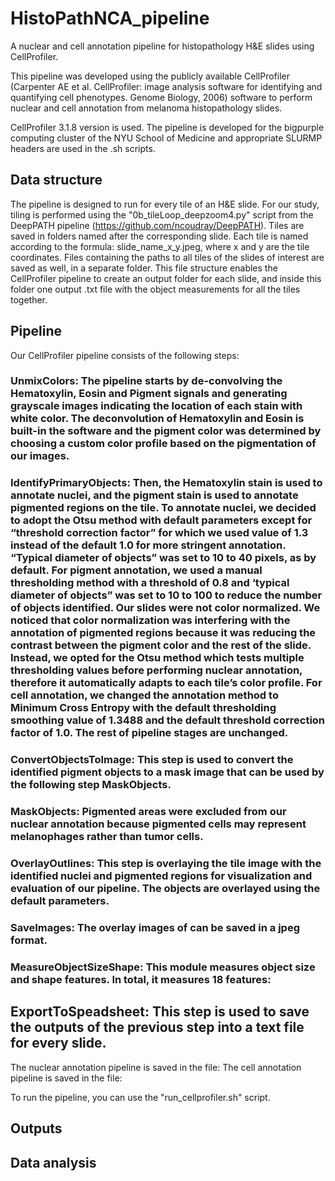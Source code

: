 # HistoPathNCA_pipeline
A nuclear and cell annotation pipeline for histopathology H&amp;E slides using CellProfiler.

This pipeline was developed using the publicly available CellProfiler (Carpenter AE et al. CellProfiler: image analysis software for identifying and 
quantifying cell phenotypes. Genome Biology, 2006) software to perform nuclear and cell annotation from melanoma histopathology slides. 

CellProfiler 3.1.8 version is used. The pipeline is developed for the bigpurple computing cluster of the NYU School of Medicine and appropriate SLURMP headers are used in the .sh scripts. 

## Data structure
The pipeline is designed to run for every tile of an H&E slide. For our study, tiling is performed using the "0b_tileLoop_deepzoom4.py" script from the DeepPATH pipeline (https://github.com/ncoudray/DeepPATH). 
Tiles are saved in folders named after the corresponding slide. Each tile is named according to the formula: slide_name_x_y.jpeg, where x and y are the tile coordinates. Files containing the paths to all tiles of the slides of interest are saved as well, in a separate folder. This file structure enables the CellProfiler pipeline to create an output folder for each slide, and inside this folder one output .txt file with the object measurements for all the tiles together. 

## Pipeline
Our CellProfiler pipeline consists of the following steps:
### UnmixColors: The pipeline starts by de-convolving the Hematoxylin, Eosin and Pigment signals and generating grayscale images indicating the location of each stain with white color. The deconvolution of Hematoxylin and Eosin is built-in the software and the pigment color was determined by choosing a custom color profile based on the pigmentation of our images. 
### IdentifyPrimaryObjects: Then, the Hematoxylin stain is used to annotate nuclei, and the pigment stain is used to annotate pigmented regions on the tile. To annotate nuclei, we decided to adopt the Otsu method with default parameters except for “threshold correction factor” for which we used value of 1.3 instead of the default 1.0 for more stringent annotation. “Typical diameter of objects” was set to 10 to 40 pixels, as by default. For pigment annotation, we used a manual thresholding method with a threshold of 0.8 and ‘typical diameter of objects” was set to 10 to 100 to reduce the number of objects identified. Our slides were not color normalized. We noticed that color normalization was interfering with the annotation of pigmented regions because it was reducing the contrast between the pigment color and the rest of the slide. Instead, we opted for the Otsu method which tests multiple thresholding values before performing nuclear annotation, therefore it automatically adapts to each tile’s color profile. For cell annotation, we changed the annotation method to Minimum Cross Entropy with the default thresholding smoothing value of 1.3488 and the default threshold correction factor of 1.0. The rest of pipeline stages are unchanged.
### ConvertObjectsToImage: This step is used to convert the identified pigment objects to a mask image that can be used by the following step MaskObjects.
### MaskObjects: Pigmented areas were excluded from our nuclear annotation because pigmented cells may represent melanophages rather than tumor cells. 
### OverlayOutlines: This step is overlaying the tile image with the identified nuclei and pigmented regions for visualization and evaluation of our pipeline. The objects are overlayed using the default parameters. 
### SaveImages: The overlay images of can be saved in a jpeg format.
### MeasureObjectSizeShape: This module measures object size and shape features. In total, it measures 18 features: 
## ExportToSpeadsheet: This step is used to save the outputs of the previous step into a text file for every slide.

The nuclear annotation pipeline is saved in the file:
The cell annotation pipeline is saved in the file: 

To run the pipeline, you can use the "run_cellprofiler.sh" script. 

## Outputs

## Data analysis
